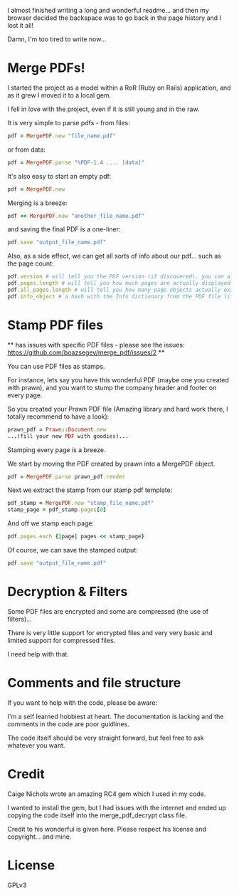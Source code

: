 I almost finished writing a long and wonderful readme... and then my browser decided the backspace was to go back in the page history and I lost it all!

Damn, I'm too tired to write now...

# Merge PDFs!

I started the project as a model within a RoR (Ruby on Rails) application, and as it grew I moved it to a local gem.

I fell in love with the project, even if it is still young and in the raw.

It is very simple to parse pdfs - from files:
```ruby
pdf = MergePDF.new "file_name.pdf"
```
or from data:
```ruby
pdf = MergePDF.parse "%PDF-1.4 .... [data]"
```
It's also easy to start an empty pdf:
```ruby
pdf = MergePDF.new
```
Merging is a breeze:
```ruby
pdf << MergePDF.new "another_file_name.pdf"
```
and saving the final PDF is a one-liner:
```ruby
pdf.save "output_file_name.pdf"
```

Also, as a side effect, we can get all sorts of info about our pdf... such as the page count:
```ruby
pdf.version # will tell you the PDF version (if discovered). you can also reset this manually.
pdf.pages.length # will tell you how much pages are actually displayed
pdf.all_pages.length # will tell you how many page objects actually exist (can be more or less then the pages displayed)
pdf.info_object # a hash with the Info dictionary from the PDF file (if discovered).
```


# Stamp PDF files

** has issues with specific PDF files - please see the issues: https://github.com/boazsegev/merge_pdf/issues/2 **

You can use PDF files as stamps.

For instance, lets say you have this wonderful PDF (maybe one you created with prawn), and you want to stump the company header and footer on every page.

So you created your Prawn PDF file (Amazing library and hard work there, I totally recommend to have a look):
```ruby
prawn_pdf = Prawn::Document.new
...(fill your new PDF with goodies)...
```
Stamping every page is a breeze.

We start by moving the PDF created by prawn into a MergePDF object.
```ruby
pdf = MergePDF.parse prawn_pdf.render
```

Next we extract the stamp from our stamp pdf template:
```ruby
pdf_stamp = MergePDF.new "stamp_file_name.pdf"
stamp_page = pdf_stamp.pages[0]
```

And off we stamp each page:
```ruby
pdf.pages.each {|page| pages << stamp_page}
```

Of cource, we can save the stamped output:
```ruby
pdf.save "output_file_name.pdf"
```


Decryption & Filters
====================

Some PDF files are encrypted and some are compressed (the use of filters)...

There is very little support for encrypted files and very very basic and limited support for compressed files.

I need help with that.

Comments and file structure
===========================

If you want to help with the code, please be aware:

I'm a self learned hobbiest at heart. The documentation is lacking and the comments in the code are poor guidlines.

The code itself should be very straight forward, but feel free to ask whatever you want.

Credit
======

Caige Nichols wrote an amazing RC4 gem which I used in my code.

I wanted to install the gem, but I had issues with the internet and ended up copying the code itself into the merge_pdf_decrypt class file.

Credit to his wonderful is given here. Please respect his license and copyright... and mine.

License
=======
GPLv3








